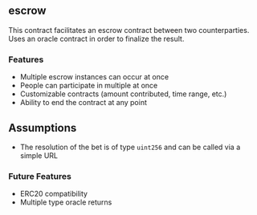 ## escrow

This contract facilitates an escrow contract between two counterparties. Uses an oracle contract in order to finalize
the result.

### Features
- Multiple escrow instances can occur at once
- People can participate in multiple at once
- Customizable contracts (amount contributed, time range, etc.)
- Ability to end the contract at any point

## Assumptions
- The resolution of the bet is of type `uint256` and can be called via a simple URL

### Future Features
- ERC20 compatibility
- Multiple type oracle returns
